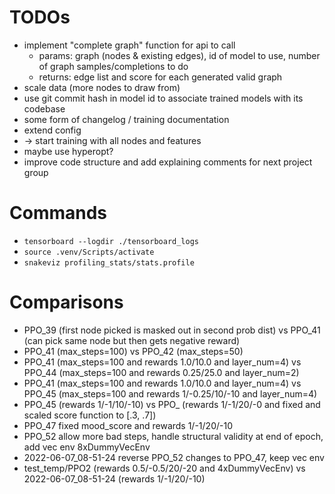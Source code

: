 # TODOs
- implement "complete graph" function for api to call
  - params: graph (nodes & existing edges), id of model to use, number of graph samples/completions to do
  - returns: edge list and score for each generated valid graph
- scale data (more nodes to draw from)
- use git commit hash in model id to associate trained models with its codebase
- some form of changelog / training documentation
- extend config
- -> start training with all nodes and features
- maybe use hyperopt?
- improve code structure and add explaining comments for next project group

# Commands
- `tensorboard --logdir ./tensorboard_logs`
- `source .venv/Scripts/activate`
- `snakeviz profiling_stats/stats.profile`

# Comparisons
- PPO_39 (first node picked is masked out in second prob dist) vs PPO_41 (can pick same node but then gets negative reward)
- PPO_41 (max_steps=100) vs PPO_42 (max_steps=50)
- PPO_41 (max_steps=100 and rewards 1.0/10.0 and layer_num=4) vs PPO_44 (max_steps=100 and rewards 0.25/25.0 and layer_num=2)
- PPO_41 (max_steps=100 and rewards 1.0/10.0 and layer_num=4) vs PPO_45 (max_steps=100 and rewards 1/-0.25/10/-10 and layer_num=4)
- PPO_45 (rewards 1/-1/10/-10) vs PPO_ (rewards 1/-1/20/-0 and fixed and scaled score function to [.3, .7])
- PPO_47 fixed mood_score and rewards 1/-1/20/-10
- PPO_52 allow more bad steps, handle structural validity at end of epoch, add vec env 8xDummyVecEnv
- 2022-06-07_08-51-24 reverse PPO_52 changes to PPO_47, keep vec env
- test_temp/PPO2 (rewards 0.5/-0.5/20/-20 and 4xDummyVecEnv) vs 2022-06-07_08-51-24 (rewards 1/-1/20/-10)